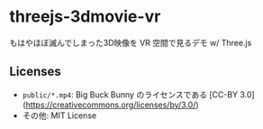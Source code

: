 # threejs-3dmovie-vr

もはやほぼ滅んでしまった3D映像を VR 空間で見るデモ w/ Three.js

## Licenses

- `public/*.mp4`: Big Buck Bunny のライセンスである [CC-BY 3.0] (https://creativecommons.org/licenses/by/3.0/)
- その他: MIT License